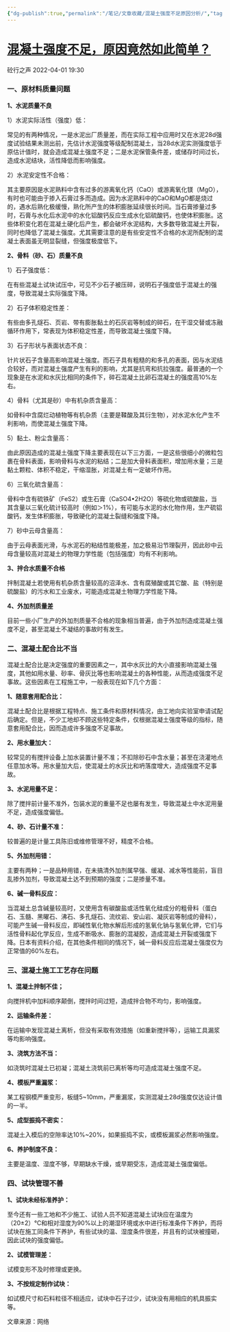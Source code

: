 ```yaml
---
{"dg-publish":true,"permalink":"/笔记/文章收藏/混凝土强度不足原因分析/","tags":["混凝土强度 混凝土"],"created":"","updated":""}
---
```



# [混凝土强度不足，原因竟然如此简单？](https://mp.weixin.qq.com/s/F06yV2Lib1ltEsePTq23EQ)

砼行之声 2022-04-01 19:30

### **一、原材料质量问题**

**1、水泥质量不良**  

1）水泥实际活性（强度）低：

常见的有两种情况，一是水泥出厂质量差，而在实际工程中应用时又在水泥28d强度试验结果未测出前，先估计水泥强度等级配制混凝土，当28d水泥实测强度低于原估计值时，就会造成混凝土强度不足；二是水泥保管条件差，或储存时间过长，造成水泥结块，活性降低而影响强度。

2）水泥安定性不合格：

其主要原因是水泥熟料中含有过多的游离氧化钙（CaO）或游离氧化镁（MgO），有时也可能由于掺入石膏过多而造成。因为水泥熟料中的CaO和MgO都是烧过的，遇水后熟化极缓慢，熟化所产生的体积膨胀延续很长时间。当石膏掺量过多时，石膏与水化后水泥中的水化铝酸钙反应生成水化铝硫酸钙，也使体积膨胀。这些体积变化若在混凝土硬化后产生，都会破坏水泥结构，大多数导致混凝土开裂，同时也降低了混凝土强度。尤其需要注意的是有些安定性不合格的水泥所配制的混凝土表面虽无明显裂缝，但强度极度低下。

**2、骨料（砂、石）质量不良**

1）石子强度低：

在有些混凝土试块试压中，可见不少石子被压碎，说明石子强度低于混凝土的强度，导致混凝土实际强度下降。

2）石子体积稳定性差：

有些由多孔燧石、页岩、带有膨胀黏土的石灰岩等制成的碎石，在干湿交替或冻融循环作用下，常表现为体积稳定性差，而导致混凝土强度下降。

3）石子形状与表面状态不良：

针片状石子含量高影响混凝土强度。而石子具有粗糙的和多孔的表面，因与水泥结合较好，而对混凝土强度产生有利的影响，尤其是抗弯和抗拉强度。最普通的一个现象是在水泥和水灰比相同的条件下，碎石混凝土比卵石混凝土的强度高10%左右。

4）骨料（尤其是砂）中有机杂质含量高：

如骨料中含腐烂动植物等有机杂质（主要是鞣酸及其衍生物），对水泥水化产生不利影响，而使混凝土强度下降。

5）黏土、粉尘含量高：

由此原因造成的混凝土强度下降主要表现在以下三方面，一是这些很细小的微粒包裹在骨料表面，影响骨料与水泥的粘结；二是加大骨料表面积，增加用水量；三是黏土颗粒、体积不稳定，干缩湿胀，对混凝土有一定破坏作用。

6）三氧化硫含量高：

骨料中含有硫铁矿（FeS2）或生石膏（CaSO4•2H2O）等硫化物或硫酸盐，当其含量以三氧化硫计较高时（例如＞1%），有可能与水泥的水化物作用，生产硫铝酸钙，发生体积膨胀，导致硬化的混凝土裂缝和强度下降。

7）砂中云母含量高：

由于云母表面光滑，与水泥石的粘结性能极差，加之极易沿节理裂开，因此砂中云母含量较高对混凝土的物理力学性能（包括强度）均有不利影响。

**3、拌合水质量不合格**

拌制混凝土若使用有机杂质含量较高的沼泽水、含有腐殖酸或其它酸、盐（特别是硫酸盐）的污水和工业废水，可能造成混凝土物理力学性能下降。

**4、外加剂质量差**

目前一些小厂生产的外加剂质量不合格的现象相当普遍，由于外加剂造成混凝土强度不足，甚至混凝土不凝结的事故时有发生。

### **二、混凝土配合比不当**

混凝土配合比是决定强度的重要因素之一，其中水灰比的大小直接影响混凝土强度，其他如用水量、砂率、骨灰比等也影响混凝土的各种性能，从而造成强度不足事故。这些因素在工程施工中，一般表现在如下几个方面：

**1、随意套用配合比：**

混凝土配合比是根据工程特点、施工条件和原材料情况，由工地向实验室申请试配后确定。但是，不少工地却不顾这些特定条件，仅根据混凝土强度等级的指标，随意套用配合比，因而造成许多强度不足事故。

**2、用水量加大：**

较常见的有搅拌设备上加水装置计量不准；不扣除砂石中含水量；甚至在浇灌地点任意加水等。用水量加大后，使混凝土的水灰比和坍落度增大，造成强度不足事故。

**3、水泥用量不足：**

除了搅拌前计量不准外，包装水泥的重量不足也屡有发生，导致混凝土中水泥用量不足，造成强度偏低。

**4、砂、石计量不准：**

较普遍的是计量工具陈旧或维修管理不好，精度不合格。

**5、外加剂用错：**

主要有两种；一是品种用错，在未搞清外加剂属早强、缓凝、减水等性能前，盲目乱掺外加剂，导致混凝土达不到预期的强度；二是掺量不准。

**6、碱一骨料反应：**

当混凝土总含碱量较高时，又使用含有碳酸盐或活性氧化硅成分的粗骨料（蛋白石、玉髓、黑曜石、沸石、多孔燧石、流纹岩、安山岩、凝灰岩等制成的骨料），可能产生碱一骨料反应，即碱性氧化物水解后形成的氢氧化钠与氢氧化钾，它们与活性骨料起化学反应，生成不断吸水、膨胀的混凝胶，造成混凝土开裂或强度下降。日本有资料介绍，在其他条件相同的情况下，碱一骨料反应后混凝土强度仅为正常值的60%左右。

### **三、混凝土施工工艺存在问题**

**1、混凝土拌制不佳；**

向搅拌机中加料顺序颠倒，搅拌时间过短，造成拌合物不均匀，影响强度。

**2、运输条件差：**

在运输中发现混凝土离析，但没有采取有效措施（如重新搅拌等），运输工具漏浆等均影响强度。

**3、浇筑方法不当：**

如浇筑时混凝土已初凝；混凝土浇筑前已离析等均可造成混凝土强度不足。

**4、模板严重漏浆：**

某工程钢模严重变形，板缝5~10mm，严重漏浆，实测混凝土28d强度仅达设计值的一半。

**5、成型振捣不密实：**

混凝土入模后的空隙率达10%~20%，如果振捣不实，或模板漏浆必然影响强度。

**6、养护制度不良：**

主要是温度、湿度不够，早期缺水干燥，或早期受冻，造成混凝土强度偏低。

### **四、试块管理不善**

**1、试块未经标准养护：**  

至今还有一些工地和不少施工、试验人员不知道混凝土试块应在温度为（20±2）℃和相对湿度为90%以上的潮湿环境或水中进行标准条件下养护，而将试块在施工同条件下养护，有些试块的温、湿度条件很差，并且有的试块被撞砸，因此试块的强度偏低。

**2、试模管理差：**

试模变形不及时修理或更换。

**3、不按规定制作试块：**

如试模尺寸和石料粒径不相适应，试块中石子过少，试块没有用相应的机具振实等。

文章来源：网络
